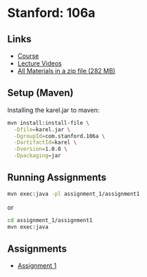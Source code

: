 # Stanford: 106a


## Links
* [Course](http://see.stanford.edu/see/courseinfo.aspx?coll=824a47e1-135f-4508-a5aa-866adcae1111)
* [Lecture Videos](http://see.stanford.edu/see/lecturelist.aspx?coll=824a47e1-135f-4508-a5aa-866adcae1111)
* [All Materials in a zip file (282 MB)](http://see.stanford.edu/materials/icspmcs106a/ProgrammingMethodologyAllMaterials.zip)

## Setup (Maven)
Installing the karel.jar to maven:
```bash
mvn install:install-file \
  -Dfile=karel.jar \
  -DgroupId=com.stanford.106a \
  -DartifactId=karel \
  -Dversion=1.0.0 \
  -Dpackaging=jar
```

## Running Assignments
```bash
mvn exec:java -pl assignment_1/assignment1
```
or
```bash
cd assignment_1/assignment1
mvn exec:java
```


## Assignments
* [Assignment 1](assignment_1/README.md)
